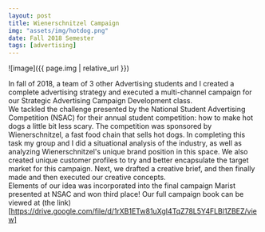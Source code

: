 ```yaml
---
layout: post
title: Wienerschnitzel Campaign
img: "assets/img/hotdog.png"
date: Fall 2018 Semester
tags: [advertising]
---
```


![image]({{ page.img | relative_url }})


In fall of 2018, a team of 3 other Advertising students and I created a complete advertising strategy and executed a multi-channel campaign for our Strategic Advertising Campaign Development class. </br> We tackled the challenge presented by the National Student Advertising Competition (NSAC) for their annual student competition: how to make hot dogs a little bit less scary. The competition was sponsored by Wienerschnitzel, a fast food chain that sells hot dogs. In completing this task my group and I did a situational analysis of the industry, as well as analyzing Wienerschnitzel's unique brand position in this space. We also created unique customer profiles to try and better encapsulate the target market for this campaign. Next, we drafted a creative brief, and then finally made and then executed our creative concepts. </br> Elements of our idea was incorporated into the final campaign Marist presented at NSAC and won third place! Our full campaign book can be viewed at (the link)[https://drive.google.com/file/d/1rXB1ETw81uXgI4TqZ78L5Y4FLBl1ZBEZ/view]
